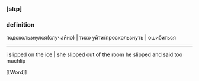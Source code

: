 ### [slɪp]
### definition
подскользнулся(случайно) | тихо уйти/проскользнуть | ошибиться

---
i slipped on the ice | she slipped out of the room
he slipped and said too muchlip

[[Word]]
